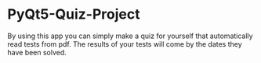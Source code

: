 # PyQt5-Quiz-Project
By using this app you can simply make a quiz for yourself that automatically read tests from pdf. The results of your tests will come by the dates they have been solved.
